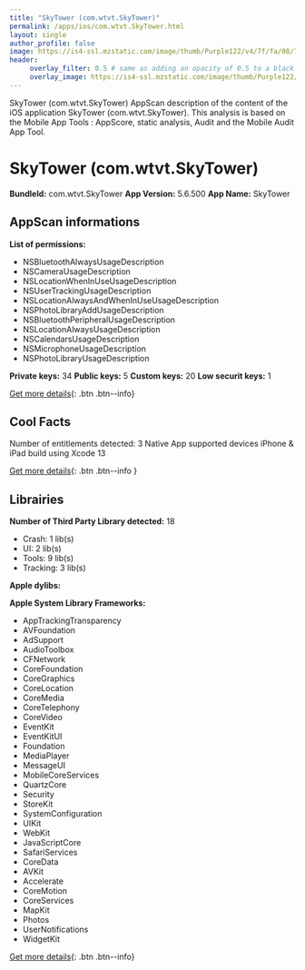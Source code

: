 ```yaml
---
title: "SkyTower (com.wtvt.SkyTower)"
permalink: /apps/ios/com.wtvt.SkyTower.html
layout: single
author_profile: false
image: https://is4-ssl.mzstatic.com/image/thumb/Purple122/v4/7f/fa/08/7ffa08a2-1e92-010e-a4f2-0eb4cb6c3592/AppIcon-1x_U007emarketing-0-4-0-85-220.jpeg/512x512bb.jpg
header: 
     overlay_filter: 0.5 # same as adding an opacity of 0.5 to a black background
     overlay_image: https://is4-ssl.mzstatic.com/image/thumb/Purple122/v4/7f/fa/08/7ffa08a2-1e92-010e-a4f2-0eb4cb6c3592/AppIcon-1x_U007emarketing-0-4-0-85-220.jpeg/512x512bb.jpg
---
```

SkyTower (com.wtvt.SkyTower) AppScan description of the content of the iOS application SkyTower (com.wtvt.SkyTower). This analysis is based on the Mobile App Tools : AppScore, static analysis, Audit and the Mobile Audit App Tool.

# SkyTower (com.wtvt.SkyTower)

**BundleId:** com.wtvt.SkyTower
**App Version:** 5.6.500
**App Name:** SkyTower


## AppScan informations 

**List of permissions:** 
- NSBluetoothAlwaysUsageDescription
- NSCameraUsageDescription
- NSLocationWhenInUseUsageDescription
- NSUserTrackingUsageDescription
- NSLocationAlwaysAndWhenInUseUsageDescription
- NSPhotoLibraryAddUsageDescription
- NSBluetoothPeripheralUsageDescription
- NSLocationAlwaysUsageDescription
- NSCalendarsUsageDescription
- NSMicrophoneUsageDescription
- NSPhotoLibraryUsageDescription
  
  
**Private keys:** 34
**Public keys:** 5
**Custom keys:** 20
**Low securit keys:** 1
  
[Get more details](/pricing.html){: .btn .btn--info}

## Cool Facts

Number of entitlements detected: 3
Native App
supported devices iPhone & iPad
build using Xcode 13
  
[Get more details](/pricing.html){: .btn .btn--info }

## Librairies 
**Number of Third Party Library detected:** 18
- Crash: 1 lib(s)
- UI: 2 lib(s)
- Tools: 9 lib(s)
- Tracking: 3 lib(s)


**Apple dylibs:**


**Apple System Library Frameworks:**
- AppTrackingTransparency
- AVFoundation
- AdSupport
- AudioToolbox
- CFNetwork
- CoreFoundation
- CoreGraphics
- CoreLocation
- CoreMedia
- CoreTelephony
- CoreVideo
- EventKit
- EventKitUI
- Foundation
- MediaPlayer
- MessageUI
- MobileCoreServices
- QuartzCore
- Security
- StoreKit
- SystemConfiguration
- UIKit
- WebKit
- JavaScriptCore
- SafariServices
- CoreData
- AVKit
- Accelerate
- CoreMotion
- CoreServices
- MapKit
- Photos
- UserNotifications
- WidgetKit


  
[Get more details](/pricing.html){: .btn .btn--info}

